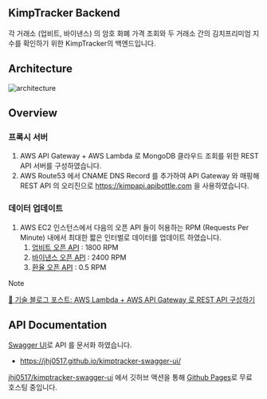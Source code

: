 ## KimpTracker Backend
각 거래소 (업비트, 바이낸스) 의 암호 화폐 가격 조회와 두 거래소 간의 김치프리미엄 지수를 확인하기 위한 KimpTracker의 백엔드입니다. 

## Architecture
![architecture](https://github.com/user-attachments/assets/f693ee73-ec27-4d27-ade1-8ffbbeae61aa)

## Overview
### 프록시 서버
  1. AWS API Gateway + AWS Lambda 로 MongoDB 클라우드 조회를 위한 REST API 서버를 구성하였습니다.
  2. AWS Route53 에서 CNAME DNS Record 를 추가하여 API Gateway 와 매핑해 REST API 의 오리진으로 https://kimpapi.apibottle.com 을 사용하였습니다.
### 데이터 업데이트
1. AWS EC2 인스턴스에서 다음의 오픈 API 들이 허용하는 RPM (Requests Per Minute) 내에서 최대한 짧은 인터벌로 데이터를 업데이트 하였습니다.
   1. [업비트 오픈 API](https://docs.upbit.com/reference/%EC%A0%84%EC%B2%B4-%EA%B3%84%EC%A2%8C-%EC%A1%B0%ED%9A%8C) : 1800 RPM  
   2. [바이낸스 오픈 API](https://binance-docs.github.io/apidocs/spot/en/#introduction) : 2400 RPM 
   3. [환율 오픈 API](https://fxratesapi.com/) : 0.5 RPM 

> [!NOTE]
> [📝 기술 블로그 포스트: AWS Lambda + AWS API Gateway 로 REST API 구성하기](https://medium.com/aws-tip/building-a-rest-api-with-aws-lambda-and-api-gateway-4582b3783fe5)


## API Documentation
[Swagger UI](https://github.com/swagger-api/swagger-ui)로 API 를 문서화 하였습니다. 
- https://jhj0517.github.io/kimptracker-swagger-ui/

[jhj0517/kimptracker-swagger-ui](https://github.com/jhj0517/kimptracker-swagger-ui) 에서 깃허브 액션을 통해 [Github Pages](https://docs.github.com/en/pages/getting-started-with-github-pages/about-github-pages)로 무료 호스팅 중입니다.<br>
